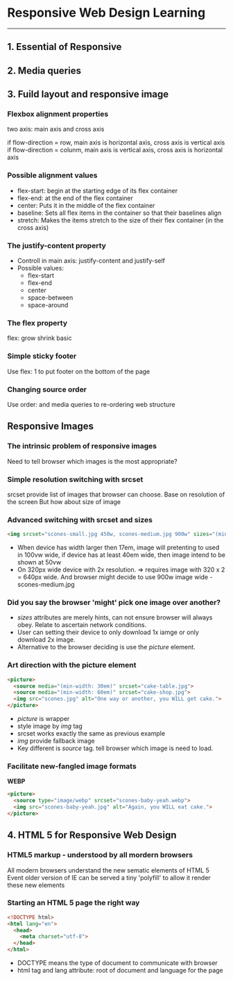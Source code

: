 # **Responsive Web Design Learning**
***
## 1. Essential of Responsive 
## 2. Media queries
## 3. Fuild layout and responsive image

### Flexbox alignment properties
two axis: main axis and cross axis

if flow-direction = row, main axis is horizontal axis, cross axis is vertical axis
if flow-direction = colunm, main axis is vertical axis, cross axis is horizontal axis

### Possible alignment values
- flex-start: begin at the starting edge of its flex container
- flex-end: at the end of the flex container
- center: Puts it in the middle of the flex container
- baseline: Sets all flex items in the container so that their baselines align
- stretch: Makes the items stretch to the size of their flex container (in the cross axis)

### The justify-content property
- Controll in main axis: justify-content and justify-self
- Possible values:
  - flex-start
  - flex-end
  - center
  - space-between
  - space-around

### The flex property
flex: grow shrink basic

### Simple sticky footer
Use flex: 1 to put footer on the bottom of the page

### Changing source order
Use order: <number> and media queries to re-ordering web structure

## Responsive Images
### The intrinsic problem of responsive images
Need to tell browser which images is the most appropriate?

### Simple resolution switching with srcset
srcset provide list of images that browser can choose. Base on resolution of the screen
But how about size of image

### Advanced switching with srcset and sizes
```html
<img srcset="scones-small.jpg 450w, scones-medium.jpg 900w" sizes="(min-width: 17em) 100vw, (min-width: 40em) 50vw" src="scones-small" alt="Scones">
```
- When device has width larger then 17em, image will pretenting to used in 100vw wide, if device has at least 40em wide, then image intend to be shown at 50vw
- On 320px wide device with 2x resolution. => requires image with 320 x 2 = 640px wide.
And browser might decide to use 900w image wide - scones-medium.jpg

### Did you say the browser 'might' pick one image over another?
- *sizes* attributes are merely hints, can not ensure browser will always obey. Relate to ascertain network conditions.
- User can setting their device to only download 1x iamge or only download 2x image.
- Alternative to the browser deciding is use the *picture* element.

### Art direction with the picture element
```html
<picture>
  <source media="(min-width: 30em)" srcset="cake-table.jpg">
  <source media="(min-width: 60em)" srcset="cake-shop.jpg">
  <img src="scones.jpg" alt="One way or another, you WILL get cake.">
</picture>
```
- *picture* is wrapper
- style image by *img* tag
- srcset works exactly the same as previous example
- *img* provide fallback image
- Key different is *source* tag. tell browser which image is need to load.

### Facilitate new-fangled image formats
**WEBP**
```html
<picture>
  <source type="image/webp" srcset="scones-baby-yeah.webp">
  <img src="scones-baby-yeah.jpg" alt="Again, you WILL eat cake.">
</picture>

```

## 4. HTML 5 for Responsive Web Design
### HTML5 markup - understood by all mordern browsers
All modern browsers understand the new sematic elements of HTML 5
Event older version of IE can be served a tiny 'polyfill' to allow it render these new elements

### Starting an HTML 5 page the right way
```html
<!DOCTYPE html>
<html lang="en">
  <head>
    <meta charset="utf-8">
  </head>
</html>
```
* DOCTYPE means the type of document to communicate with browser
* html tag and lang attribute: root of document and language for the page

